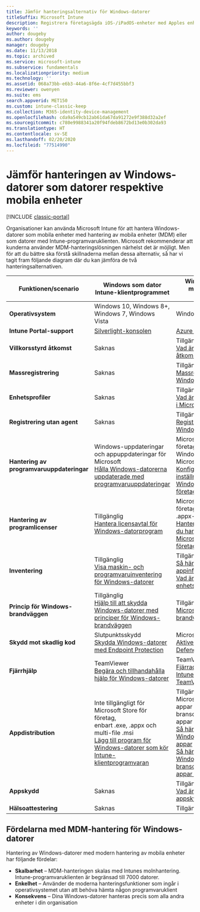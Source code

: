 ```yaml
---
title: Jämför hanteringsalternativ för Windows-datorer
titleSuffix: Microsoft Intune
description: Registrera företagsägda iOS-/iPadOS-enheter med Apples enhetsregistreringsprogram (DEP) eller Apple Configurator.
keywords: ''
author: dougeby
ms.author: dougeby
manager: dougeby
ms.date: 11/13/2018
ms.topic: archived
ms.service: microsoft-intune
ms.subservice: fundamentals
ms.localizationpriority: medium
ms.technology: ''
ms.assetid: 068a73bb-e6b3-44a6-8f6e-4cf7d455bbf3
ms.reviewer: owenyen
ms.suite: ems
search.appverid: MET150
ms.custom: intune-classic-keep
ms.collection: M365-identity-device-management
ms.openlocfilehash: cda9a549cb12ab61da67da91272e9f388d32a2ef
ms.sourcegitcommit: c780e9988341a20f94fdeb8672bd13e0b302da93
ms.translationtype: HT
ms.contentlocale: sv-SE
ms.lasthandoff: 02/20/2020
ms.locfileid: "77514990"
---
```

# <a name="compare-managing-windows-pcs-as-computers-or-mobile-devices"></a>Jämför hanteringen av Windows-datorer som datorer respektive mobila enheter

[!INCLUDE [classic-portal](../includes/classic-portal.md)]

Organisationer kan använda Microsoft Intune för att hantera Windows-datorer som mobila enheter med hantering av mobila enheter (MDM) eller som datorer med Intune-programvaruklienten.  Microsoft rekommenderar att kunderna använder MDM-hanteringslösningen närhelst det är möjligt. Men för att du bättre ska förstå skillnaderna mellan dessa alternativ, så har vi tagit fram följande diagram där du kan jämföra de två hanteringsalternativen.

|**Funktionen/scenario** |**Windows som dator**<br>Intune-klientprogrammet | **Windows som mobil enhet**<br>MDM |
|--------------|-------------------------------|-------------------------------|
|**Operativsystem** |Windows 10, Windows 8+, Windows 7, Windows Vista | Windows 10+ |
|**Intune Portal-support** |[Silverlight-konsolen](https://manage.microsoft.com)|[Azure Portal](https://portal.azure.com) |
|**Villkorsstyrd åtkomst**|Saknas|Tillgänglig <br>[Vad är Villkorsstyrd åtkomst?](../protect/conditional-access.md)|
|**Massregistrering**|Saknas|Tillgänglig <br>[Massregistrering för Windows-enheter](../enrollment/windows-bulk-enroll.md)|
|**Enhetsprofiler**|Saknas|Tillgänglig <br>[Vad är enhetsprofiler i Microsoft Intune?](../configuration/device-profiles.md)|
|**Registrering utan agent**|Saknas |Tillgänglig<br>[Registrera Windows-enheter](../enrollment/windows-enroll.md)|
|**Hantering av programvaruuppdateringar**| Windows-uppdateringar och appuppdateringar för Microsoft<br>[Hålla Windows-datorerna uppdaterade med programvaruuppdateringar](../keep-windows-pcs-up-to-date-with-software-updates-in-microsoft-intune.md)|Microsoft Store för företag för både Windows 10- och Microsoft-appar<br> [Konfigurera inställningar för Windows Update för företag](../protect/windows-update-for-business-configure.md) |
|**Hantering av programlicenser**|Tillgänglig <br>[Hantera licensavtal för Windows-datorprogram](../manage-license-agreements-for-windows-pc-software-in-microsoft-intune.md)|Microsoft Store för företag (endast .appx-appar)<br>[Hantera appar som du har köpt från Microsoft Store för företag](../apps/windows-store-for-business.md)|
|**Inventering**|Tillgänglig <br>[Visa maskin- och programvaruinventering för Windows-datorer](view-hardware-and-software-inventory-for-windows-pcs-in-microsoft-intune.md)|Tillgänglig <br>[Så här övervakar du appinformation](../apps/apps-monitor.md)<br>[Vad är enhetshantering](../remote-actions/device-management.md)|
|**Princip för Windows-brandväggen**|Tillgänglig <br>[Hjälp till att skydda Windows-datorer med principer för Windows-brandväggen](../help-protect-windows-pcs-using-windows-firewall-policies-in-microsoft-intune.md) |Tillgänglig <br>[Microsoft Defender-brandväggen](../protect/endpoint-protection-windows-10.md#microsoft-defender-firewall)|
|**Skydd mot skadlig kod**|Slutpunktsskydd<br>[Skydda Windows-datorer med Endpoint Protection](../help-secure-windows-pcs-with-endpoint-protection-for-microsoft-intune.md)|Microsoft Defender<br>[Aktivera Microsoft Defender](../protect/advanced-threat-protection.md)|
|**Fjärrhjälp** |TeamViewer<br>[Begära och tillhandahålla hjälp för Windows-datorer](request-and-provide-remote-assistance-for-windows-pcs-in-microsoft-intune.md)|TeamViewer<br> [Fjärradministrera Intune-enheter med TeamViewer](../remote-actions/teamviewer-support.md) |
|**Appdistribution** | Inte tillgängligt för Microsoft Store för företag,<br>enbart .exe, .appx och multi-file .msi<br>[Lägg till program för Windows-datorer som kör Intune-klientprogramvaran](add-apps-for-windows-pcs-in-microsoft-intune.md)|Tillgängliga för Microsoft Store-appar och branschspecifika appar<br>[Så här lägger du till Windows Store-appar](../apps/store-apps-windows.md)<br>[Så här lägger du till Windows branschspecifika appar (LOB-appar)](../apps/lob-apps-windows.md)|
|**Appskydd**|Saknas|Tillgänglig <br>[Vad är appskyddsprinciper?](../apps/app-protection-policy.md)|
|**Hälsoattestering**|Saknas|Tillgänglig|


## <a name="advantages-of-mdm-windows-pc-management"></a>Fördelarna med MDM-hantering för Windows-datorer
Hantering av Windows-datorer med modern hantering av mobila enheter har följande fördelar:
- **Skalbarhet** – MDM-hanteringen skalas med Intunes molnhantering. Intune-programvaruklienten är begränsad till 7000 datorer.
- **Enkelhet** – Använder de moderna hanteringsfunktioner som ingår i operativsystemet utan att behöva hämta någon programvaruklient
- **Konsekvens** – Dina Windows-datorer hanteras precis som alla andra enheter i din organisation
<!-- - **Cloud optimization** - -->
